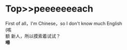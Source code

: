 # Top>>peeeeeeeach
First of all，I'm Chinese，so I don't know much English  
(咳  
额 新人，所以摸索着试试？    
<strong>嘚</strong>
